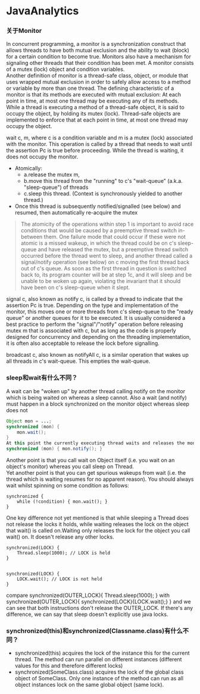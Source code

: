 # JavaAnalytics

### 关于Monitor
In concurrent programming, a monitor is a synchronization construct that allows threads to have both mutual exclusion and the ability to wait (block) for a certain condition to become true. Monitors also have a mechanism for signaling other threads that their condition has been met. A monitor consists of a mutex (lock) object and condition variables.<br>
Another definition of monitor is a thread-safe class, object, or module that uses wrapped mutual exclusion in order to safely allow access to a method or variable by more than one thread. The defining characteristic of a monitor is that its methods are executed with mutual exclusion: At each point in time, at most one thread may be executing any of its methods.<br>
While a thread is executing a method of a thread-safe object, it is said to occupy the object, by holding its mutex (lock). Thread-safe objects are implemented to enforce that at each point in time, at most one thread may occupy the object.<br>

wait c, m, where c is a condition variable and m is a mutex (lock) associated with the monitor.  This operation is called by a thread that needs to wait until the assertion Pc is true before proceeding. While the thread is waiting, it does not occupy the monitor.
* Atomically: 
	* a.release the mutex m,
	* b.move this thread from the "running" to c's "wait-queue" (a.k.a. "sleep-queue") of threads
	* c.sleep this thread. (Context is synchronously yielded to another thread.)
* Once this thread is subsequently notified/signalled (see below) and resumed, then automatically re-acquire the mutex
>The atomicity of the operations within step 1 is important to avoid race conditions that would be caused by a preemptive thread switch in-between them. One failure mode that could occur if these were not atomic is a missed wakeup, in which the thread could be on c's sleep-queue and have released the mutex, but a preemptive thread switch occurred before the thread went to sleep, and another thread called a signal/notify operation (see below) on c moving the first thread back out of c's queue. As soon as the first thread in question is switched back to, its program counter will be at step 1c, and it will sleep and be unable to be woken up again, violating the invariant that it should have been on c's sleep-queue when it slept.

signal c, also known as notify c, is called by a thread to indicate that the assertion Pc is true. Depending on the type and implementation of the monitor, this moves one or more threads from c's sleep-queue to the "ready queue" or another queues for it to be executed. It is usually considered a best practice to perform the "signal"/"notify" operation before releasing mutex m that is associated with c, but as long as the code is properly designed for concurrency and depending on the threading implementation, it is often also acceptable to release the lock before signalling.<br>

broadcast c, also known as notifyAll c, is a similar operation that wakes up all threads in c's wait-queue. This empties the wait-queue.<br> 

### sleep和wait有什么不同？
A wait can be "woken up" by another thread calling notify on the monitor which is being waited on whereas a sleep cannot. Also a wait (and notify) must happen in a block synchronized on the monitor object whereas sleep does not<br>
```Java
Object mon = ...;
synchronized (mon) {
    mon.wait();
} 
At this point the currently executing thread waits and releases the monitor. Another thread may do
synchronized (mon) { mon.notify(); }
```
Another point is that you call wait on Object itself (i.e. you wait on an object's monitor) whereas you call sleep on Thread.<br>
Yet another point is that you can get spurious wakeups from wait (i.e. the thread which is waiting resumes for no apparent reason). You should always wait whilst spinning on some condition as follows: 
```
synchronized {
    while (!condition) { mon.wait(); }
}
```
One key difference not yet mentioned is that while sleeping a Thread does not release the locks it holds, while waiting releases the lock on the object that wait() is called on.Waiting only releases the lock for the object you call wait() on. It doesn't release any other locks. <br>
```
synchronized(LOCK) {
    Thread.sleep(1000); // LOCK is held
}


synchronized(LOCK) {
    LOCK.wait(); // LOCK is not held
}
```
compare synchronized(OUTER_LOCK){ Thread.sleep(1000); } with synchronized(OUTER_LOCK){ synchronized(LOCK){LOCK.wait();} } and we can see that both instructions don't release the OUTER_LOCK. If there's any difference, we can say that sleep doesn't explicitly use java locks.

### synchronized(this)和synchronized(Classname.class)有什么不同？
* synchronized(this) acquires the lock of the instance this for the current thread. The method can run parallel on different instances (different values for this and therefore different locks)
* synchronized(SomeClass.class) acquires the lock of the global class object of SomeClass. Only one instance of the method can run as all object instances lock on the same global object (same lock).
